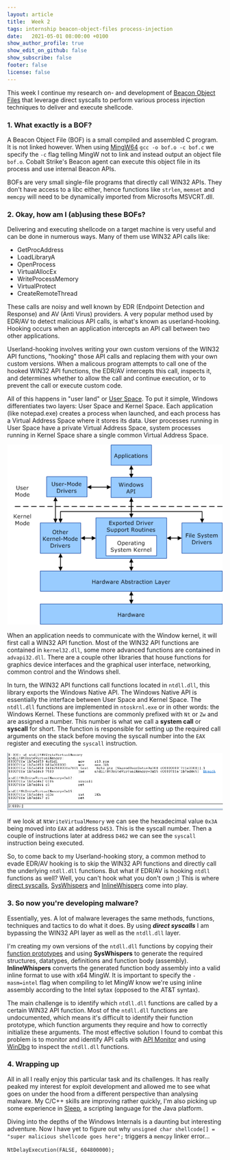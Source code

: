 ```yaml
---
layout: article
title:  Week 2
tags: internship beacon-object-files process-injection 
date:   2021-05-01 08:00:00 +0100
show_author_profile: true
show_edit_on_github: false
show_subscribe: false
footer: false
license: false
---
```


This week I continue my research on- and development of [Beacon Object Files](https://www.cobaltstrike.com/help-beacon-object-files) that leverage direct syscalls to perform various process injection techniques to deliver and execute shellcode.

### 1. What exactly is a BOF?

A Beacon Object File (BOF) is a small compiled and assembled C program. It is not linked however. When using [MingW64](http://mingw-w64.org/doku.php) `gcc -o bof.o -c bof.c` we specify the `-c` flag telling MingW not to link and instead output an object file `bof.o`. Cobalt Strike's Beacon agent can execute this object file in its process and use internal Beacon APIs.

BOFs are very small single-file programs that directly call WIN32 APIs. They don't have access to a libc either, hence functions like `strlen`, `memset` and `memcpy` will need to be dynamically imported from Microsofts MSVCRT.dll.

### 2. Okay, how am I (ab)using these BOFs?

Delivering and executing shellcode on a target machine is very useful and can be done in numerous ways. Many of them use WIN32 API calls like:

* GetProcAddress
* LoadLibraryA
* OpenProcess
* VirtualAllocEx
* WriteProcessMemory
* VirtualProtect
* CreateRemoteThread

These calls are noisy and well known by EDR (Endpoint Detection and Response) and AV (Anti Virus) providers. A very popular method used by EDR/AV to detect malicious API calls, is what's known as userland-hooking. Hooking occurs when an application intercepts an API call between two other applications.

Userland-hooking involves writing your own custom versions of the WIN32 API functions, "hooking" those API calls and replacing them with your own custom versions. When a malicous program attempts to call one of the hooked WIN32 API functions, the EDR/AV intercepts this call, inspects it, and determines whether to allow the call and continue execution, or to prevent the call or execute custom code.

All of this happens in "user land" or [User Space](https://docs.microsoft.com/en-us/windows-hardware/drivers/gettingstarted/user-mode-and-kernel-mode). To put it simple, Windows differentiates two layers: User Space and Kernel Space. Each application (like notepad.exe) creates a process when launched, and each process has a Virtual Address Space where it stores its data. User processes running in User Space have a private Virtual Address Space, system processes running in Kernel Space share a single common Virtual Address Space.

![User Space vs Kernel Space](/assets/images/user-space-kernel-space.png)

When an application needs to communicate with the Window kernel, it will first call a WIN32 API function. Most of the WIN32 API functions are contained in `kernel32.dll`, some more advanced functions are contained in `advapi32.dll`. There are a couple other libraries that house functions for graphics device interfaces and the graphical user interface, networking, common control and the Windows shell.

In turn, the WIN32 API functions call functions located in `ntdll.dll`, this library exports the Windows Native API. The Windows Native API is essentially the interface between User Space and Kernel Space. The `ntdll.dll` functions are implemented in `ntoskrnl.exe` or in other words: the Windows Kernel. These functions are commonly prefixed with `Nt` or `Zw` and are assigned a number. This number is what we call a **system call** or **syscall** for short. The function is responsible for setting up the required call arguments on the stack before moving the syscall number into the `EAX` register and executing the `syscall` instruction.


![NtWriteVirtualMemory syscall](/assets/images/ntwritevirtualmemory.png)

If we look at `NtWriteVirtualMemory` we can see the hexadecimal value `0x3A` being moved into `EAX` at address `D453`. This is the syscall number. Then a couple of instructions later at address `D462` we can see the `syscall` instruction being executed.

So, to come back to my Userland-hooking story, a common method to evade EDR/AV hooking is to skip the WIN32 API functions and directly call the underlying `ntdll.dll` functions. But what if EDR/AV is hooking `ntdll` functions as well? Well, you can't hook what you don't own ;) This is where [direct syscalls](https://outflank.nl/blog/2019/06/19/red-team-tactics-combining-direct-system-calls-and-srdi-to-bypass-av-edr/),  [SysWhispers](https://github.com/jthuraisamy/SysWhispers) and [InlineWhispers](https://github.com/outflanknl/InlineWhispers) come into play.

### 3. So now you're developing malware?

Essentially, yes. A lot of malware leverages the same methods, functions, techniques and tactics to do what it does. By using ***direct syscalls*** I am bypassing the WIN32 API layer as well as the `ntdll.dll` layer. 

I'm creating my own versions of the `ntdll.dll` functions by copying their [function prototypes](https://en.wikipedia.org/wiki/Function_prototype) and using **SysWhispers**  to generate the required structures, datatypes, definitions and function body (assembly). **InlineWhispers** converts the generated function body assembly into a valid inline format to use with x64 MingW. It is important to specify the `-masm=intel` flag when compiling to let MingW know we're using inline assembly according to the Intel sytax (opposed to the AT&T syntax).

The main challenge is to identify which `ntdll.dll` functions are called by a certain WIN32 API function. Most of the `ntdll.dll` functions are undocumented, which means it's difficult to identify their function prototype, which function arguments they require and how to correctly initialize these arguments. The most effective solution I found to combat this problem is to monitor and identify API calls with [API Monitor](http://www.rohitab.com/apimonitor) and using [WinDbg](https://docs.microsoft.com/en-us/windows-hardware/drivers/debugger/getting-started-with-windows-debugging) to inspect the `ntdll.dll` functions.

### 4. Wrapping up

All in all I really enjoy this particular task and its challenges. It has really peaked my interest for exploit development and allowed me to see what goes on under the hood from a different perspective than analysing malware. My C/C++ skills are improving rather quickly, I'm also picking up some experience in [Sleep](http://sleep.dashnine.org/), a scripting language for the Java platform.

Diving into the depths of the Windows Internals is a daunting but interesting adventure. Now I have yet to figure out why `unsigned char shellcode[] = "super malicious shellcode goes here";` triggers a `memcpy` linker error...

`NtDelayExecution(FALSE, 604800000);`